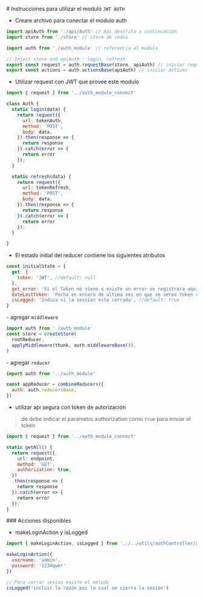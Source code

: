 # Instrucciones para utilizar el modulo `JWT AUTH`

- Creare archivo para conectar el modulo auth

```javascript
import apiAuth from './api/Auth' // Api descrita a continuación
import store from './store' // store de redux

import auth from './auth_module' // referencia al modulo

// Inject store and apiAuth : login, refresh
export const request = auth.requestBase(store, apiAuth) // iniciar request
export const actions = auth.actionsBase(apiAuth) // iniciar actions
```

- Utilizar request con JWT que provee este modulo

```javascript
import { request } from '../auth_module_connect'

class Auth {
  static login(data) {
    return request({
      url: tokenAuth,
      method: 'POST',
      body: data,
    }).then(response => {
      return response
    }).catch(error => {
      return error
    });
  }

  static refresh(data) {
    return request({
      url: tokenRefresh,
      method: 'POST',
      body: data,
    }).then(response => {
      return response
    }).catch(error => {
      return error
    });
  }

}
```


- El estado initial del reducer contiene los siguientes atributos

```javascript
const initialState = {
  get: {
    token: 'JWT', //default: null
  },
  get_error: 'Si el Token no viene o existe un error se registrara aquí', //default: null
  dateLastToken: 'Fecha en entero de ultima vez en que se seteo token como timestamp', //default: null
  isLogged: 'Indica si la session esta cerrada', //default: true
}
```

- agregar `middleware`

```javascript
import auth from './auth_module'
const store = createStore(
  rootReducer,
  applyMiddleware(thunk, auth.middlewareBase()),
)
```

- agregar `reducer`

```javascript
import auth from '../auth_module'

const appReducer = combineReducers({
  auth: auth.reducersBase,
})
```

- utilizar api segura con token de autorización
> de debe indicar el parametro authorization como `true` para enviar el token

```javascript
import { request } from '../auth_module_connect'

static getAll() {
  return request({
    url: endpoint,
    method: 'GET',
    authorization: true,
  })
  .then(response => {
    return response
  }).catch(error => {
    return error
  });
}
```

### Acciones disponibles

- makeLoginAction y isLogged

```javascript
import { makeLoginAction, isLogged } from '../../utils/authController/auth_action'

makeLoginAction({
  username: 'admin',
  password: '1234qwer'
})

// Para cerrar sesion existe el metodo
isLogged('incluir la razón por la cual se cierra la sesión')
```
